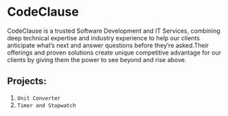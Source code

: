 # CodeClause

CodeClause is a trusted Software Development and IT Services, combining deep technical expertise and industry experience to help our clients anticipate what’s next and answer questions before they’re asked.Their offerings and proven solutions create unique competitive advantage for our clients by giving them the power to see beyond and rise above.


## Projects:
1) `Unit Converter`
2) `Timer and Stopwatch`
